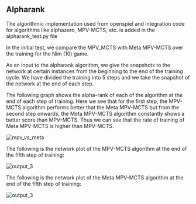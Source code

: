 ## Alpharank 

The algorithmic implementation used from openspiel and integration code for algorithms like alphazero, MPV-MCTS, etc. is added in the alpharank_test.py file 

In the initial test, we compare the MPV_MCTS with Meta MPV-MCTS over the training for the Nim (10) game.

As an input to the alpharank algorithm, we give the snapshots to the network at certain instances from the beginning to the end of the training cycle. We have divided the training into 5 steps and we take the snapshot of the network at the end of each step.

The following graph shows the alpha-rank of each of the algorithm at the end of each step of training. Here we see that for the first step, the MPV-MCTS algorithm performs better that the Meta MPV-MCTS but from the second step onwards, the Meta MPV-MCTS algorithm constantly shows a better score than MPV-MCTS. Thus we can see that the rate of training of Meta MPV-MCTS is higher than MPV-MCTS. 

![mpv_vs_meta](https://user-images.githubusercontent.com/17771219/91606273-c7a65680-e93f-11ea-8d79-279dab931d6a.png)

The following is the network plot of the MPV-MCTS algorithm at the end of the fifth step of training:

![output_3](https://user-images.githubusercontent.com/17771219/91606360-ec9ac980-e93f-11ea-9cd7-489bfe7fa52f.png)

The following is the network plot of the Meta MPV-MCTS algorithm at the end of the fifth step of training:

![output_3](https://user-images.githubusercontent.com/17771219/91606280-ca08b080-e93f-11ea-90c2-ba966988f515.png)
